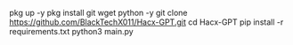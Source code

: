 pkg up -y
pkg install git wget python -y
git clone https://github.com/BlackTechX011/Hacx-GPT.git
cd Hacx-GPT
pip install -r requirements.txt
python3 main.py

